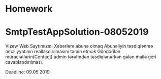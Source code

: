 # Homework
# SmtpTestAppSolution-08052019

Vizew Web Saytımızın:
Xəbərlərə abunə olmaq
Abunəliyin təsdiqlənmə əməliyyatının reallaşdırılmasını təmin etmək
Göndərilən müraciətlərin(Contact) admin tərəfindən təsdiqlənərkən gələn mailə geri cavablandırılması.

Deadline: 09.05.2019
